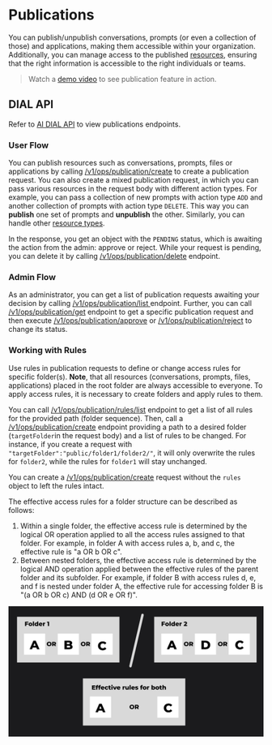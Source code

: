 # Publications

You can publish/unpublish conversations, prompts (or even a collection of those) and applications, making them accessible within your organization. Additionally, you can manage access to the published [resources](/docs/platform/0.architecture-and-concepts/1.concepts.md), ensuring that the right information is accessible to the right individuals or teams.

> Watch a [demo video](https://www.youtube.com/watch?v=GxdhfWLspa0) to see publication feature in action.

## DIAL API

Refer to [AI DIAL API](https://epam-rail.com/dial_api#tag/Publications) to view publications endpoints.

### User Flow

You can publish resources such as conversations, prompts, files or applications by calling [/v1/ops/publication/create](https://epam-rail.com/dial_api#tag/Publications/paths/~1v1~1ops~1publication~1create/post) to create a publication request. You can also create a mixed publication request, in which you can pass various resources in the request body with different action types. For example, you can pass a collection of new prompts with action type `ADD` and another collection of prompts with action type `DELETE`. This way you can **publish** one set of prompts and **unpublish** the other. Similarly, you can handle other [resource types](/docs/platform/0.architecture-and-concepts/1.concepts.md). 

In the response, you get an object with the `PENDING` status, which is awaiting the action from the admin: approve or reject. While your request is pending, you can delete it by calling [/v1/ops/publication/delete](https://epam-rail.com/dial_api#tag/Publications/paths/~1v1~1ops~1publication~1delete/post) endpoint.

### Admin Flow

As an administrator, you can get a list of publication requests awaiting your decision by calling [/v1/ops/publication/list ](https://epam-rail.com/dial_api#tag/Publications/paths/~1v1~1ops~1publication~1list/post) endpoint. Further, you can call [/v1/ops/publication/get](https://epam-rail.com/dial_api#tag/Publications/paths/~1v1~1ops~1publication~1get/post) endpoint to get a specific publication request and then execute [/v1/ops/publication/approve](https://epam-rail.com/dial_api#tag/Publications/paths/~1v1~1ops~1publication~1approve/post) or [/v1/ops/publication/reject](https://epam-rail.com/dial_api#tag/Publications/paths/~1v1~1ops~1publication~1reject/post) to change its status.

### Working with Rules

Use rules in publication requests to define or change access rules for specific folder(s). **Note**, that all resources (conversations, prompts, files, applications) placed in the root folder are always accessible to everyone. To apply access rules, it is necessary to create folders and apply rules to them.

You can call [/v1/ops/publication/rules/list](https://epam-rail.com/dial_api#tag/Publications/paths/~1v1~1ops~1publication~1rules~1list/post) endpoint to get a list of all rules for the provided path (folder sequence). Then, call a [/v1/ops/publication/create](https://epam-rail.com/dial_api#tag/Publications/paths/~1v1~1ops~1publication~1create/post) endpoint providing a path to a desired folder (`targetFolder`in the request body) and a list of rules to be changed. For instance, if you create a request with `"targetFolder":"public/folder1/folder2/"`, it will only overwrite the rules for `folder2`, while the rules for `folder1` will stay unchanged.

You can create a [/v1/ops/publication/create](https://epam-rail.com/dial_api#tag/Publications/paths/~1v1~1ops~1publication~1create/post) request without the `rules` object to left the rules intact.

The effective access rules for a folder structure can be described as follows:

1. Within a single folder, the effective access rule is determined by the logical OR operation applied to all the access rules assigned to that folder. For example, in folder A with access rules a, b, and c, the effective rule is "a OR b OR c".
2. Between nested folders, the effective access rule is determined by the logical AND operation applied between the effective rules of the parent folder and its subfolder. For example, if folder B with access rules d, e, and f is nested under folder A, the effective rule for accessing folder B is "(a OR b OR c) AND (d OR e OR f)".

![](../img/rules.svg)
